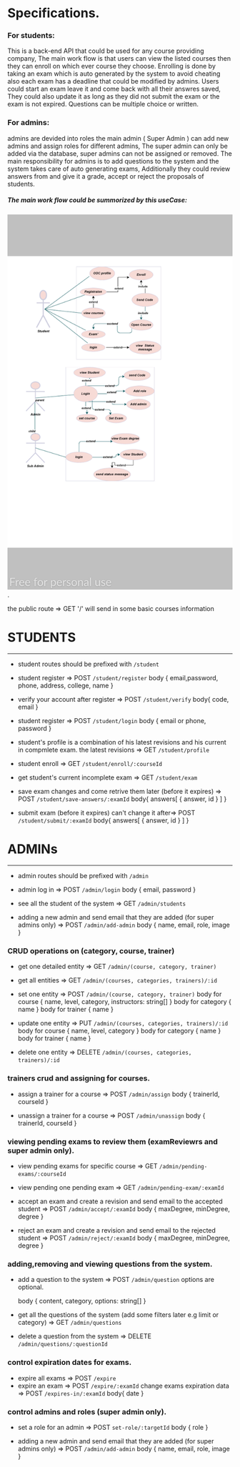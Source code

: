 # Specifications.

### For students:
This is a back-end API that could be used for any course providing company, The main work flow is that users can view the listed courses then they can
enroll on which ever course they choose.
Enrolling is done by taking an exam which is auto generated by the system to avoid cheating also each exam has a deadline that could be modified by admins.
Users could start an exam leave it and come back with all their answres saved, They could also update it as long as they did not submit the exam
or the exam is not expired.
Questions can be multiple choice or written.

### For admins:
admins are devided into roles the main admin ( Super Admin ) can add new admins and assign roles for different admins,
The super admin can only be added via the database, super admins can not be assigned or removed.
The main responsibility for admins is to add questions to the system and the system takes care of auto generating exams,
Additionally they could review answers from and give it a grade, accept or reject the proposals of students.

##### The main work flow could be summorized by this useCase:

![use case](./photos/useCase.png).




the public route => GET '/'
will send in some basic courses information







# STUDENTS

---

* student routes should be prefixed with `/student`
* student register => POST `/student/register`
body {
   email,password, phone, address, college, name
}

* verify your account after register => POST `/student/verify`
body{
  code, email
}

* student register => POST `/student/login`
body {
  email or phone, password
}

* student's profile is a combination of his latest revisions and his current in compmlete exam.
the latest revisions => GET `/student/profile`

* student enroll => GET `/student/enroll/:courseId`
* get student's current incomplete exam => GET `/student/exam`
* save exam changes and come retrive them later (before it expires) => POST `/student/save-answers/:examId`
body{
  answers[ 
     { answer, id }
  ]
}

* submit exam (before it expires) can't change it after=> POST `/student/submit/:examId`
body{
  answers[ 
    { answer, id }
  ]
}





# ADMINs

---

* admin routes should be prefixed with `/admin`

* admin log in => POST `/admin/login`
body {
  email, password
}

* see all the student of the system => GET `/admin/students`

* adding a new admin and send email that they are added (for super admins only) => POST `/admin/add-admin`
body {
  name, email, role, image
}

### CRUD operations on (category, course, trainer)

* get one detailed entity => GET `/admin/(course, category, trainer)`
* get all entities => GET `/admin/(courses, categories, trainers)/:id`
* set one entity => POST `/admin/(course, category, trainer)`
 body for course {
  name, level, category, instructors: string[]
}
 body for category {
  name
}
 body for trainer {
  name
}
* update one entity => PUT `/admin/(courses, categories, trainers)/:id`
body for course {
  name, level, category
}
body for category {
  name
}
body for trainer {
  name
}

* delete one entity => DELETE `/admin/(courses, categories, trainers)/:id`

### trainers crud and assigning for courses.

* assign a trainer for a course => POST `/admin/assign`
body {
  trainerId, courseId
}

* unassign a trainer for a course => POST `/admin/unassign`
body {
  trainerId, courseId
}
### viewing pending exams to review them (examReviewrs and super admin only). 

* view pending exams for specific course => GET `/admin/pending-exams/:courseId`
* view pending one pending exam => GET `/admin/pending-exam/:examId`

* accept an exam and create a revision
  and send email to the accepted student => POST `/admin/accept/:examId`
body {
  maxDegree, minDegree, degree
}

* reject an exam and create a revision
and send email to the rejected student => POST `/admin/reject/:examId`
body {
  maxDegree, minDegree, degree
}

### adding,removing and viewing questions from the system.
* add a question to the system => POST `/admin/question`
  options are optional.

  body {
   content, category, options: string[]
  }

* get all the questions of the system
(add some filters later e.g limit or category) => GET `/admin/questions`

* delete a question from the system => DELETE `/admin/questions/:questionId`

### control expiration dates for exams.

* expire all exams => POST `/expire`
* expire an exam => POST `/expire/:examId`
change exams expiration data => POST `/expires-in/:examId`
body{
  date
}

### control admins and roles (super admin only).
* set a role for an admin => POST `set-role/:targetId`
body {
   role
}

* adding a new admin and send email that they are added (for super admins only) => POST `/admin/add-admin`
body {
name, email, role, image
}
